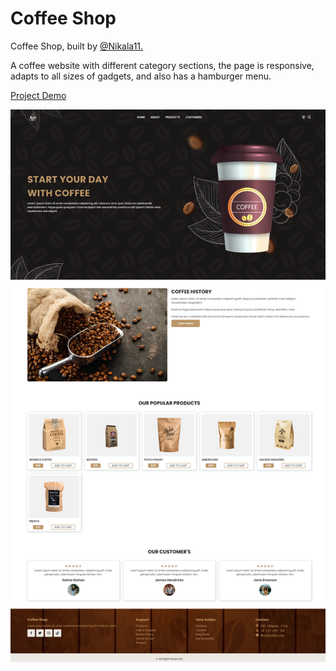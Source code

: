 # Coffee Shop

<p>Coffee Shop, built by <a href="https://github.com/Nikala11">@Nikala11.</a></p>
<p>A coffee website with different category sections, the page is responsive, adapts to all sizes of gadgets, and also has a hamburger menu.</p>

<a href="https://nikala11.github.io/Coffee-Shop/">Project Demo</a>

![Uploading Coffee-Shop.png…](Img/Coffee-Shop.png)
